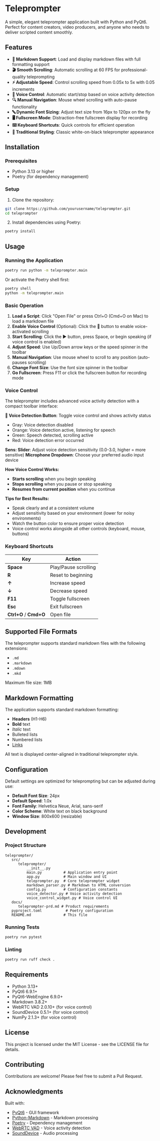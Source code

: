 # Teleprompter

A simple, elegant teleprompter application built with Python and PyQt6. Perfect for content creators, video producers, and anyone who needs to deliver scripted content smoothly.

## Features

- **📄 Markdown Support**: Load and display markdown files with full formatting support
- **🎬 Smooth Scrolling**: Automatic scrolling at 60 FPS for professional-quality teleprompting
- **⚡ Adjustable Speed**: Control scrolling speed from 0.05x to 5x with 0.05 increments
- **🎤 Voice Control**: Automatic start/stop based on voice activity detection
- **🔍 Manual Navigation**: Mouse wheel scrolling with auto-pause functionality
- **🔤 Dynamic Font Sizing**: Adjust text size from 16px to 120px on the fly
- **🖥️ Fullscreen Mode**: Distraction-free fullscreen display for recording
- **⌨️ Keyboard Shortcuts**: Quick controls for efficient operation
- **🎯 Traditional Styling**: Classic white-on-black teleprompter appearance

## Installation

### Prerequisites

- Python 3.13 or higher
- Poetry (for dependency management)

### Setup

1. Clone the repository:
```bash
git clone https://github.com/yourusername/teleprompter.git
cd teleprompter
```

2. Install dependencies using Poetry:
```bash
poetry install
```

## Usage

### Running the Application

```bash
poetry run python -m teleprompter.main
```

Or activate the Poetry shell first:
```bash
poetry shell
python -m teleprompter.main
```

### Basic Operation

1. **Load a Script**: Click "Open File" or press Ctrl+O (Cmd+O on Mac) to load a markdown file
2. **Enable Voice Control** (Optional): Click the 🎤 button to enable voice-activated scrolling
3. **Start Scrolling**: Click the ▶️ button, press Space, or begin speaking (if voice control is enabled)
4. **Adjust Speed**: Use Up/Down arrow keys or the speed spinner in the toolbar
5. **Manual Navigation**: Use mouse wheel to scroll to any position (auto-pauses scrolling)
6. **Change Font Size**: Use the font size spinner in the toolbar
7. **Go Fullscreen**: Press F11 or click the fullscreen button for recording mode

### Voice Control

The teleprompter includes advanced voice activity detection with a compact toolbar interface:

**🎤 Voice Detection Button**: Toggle voice control and shows activity status
- Gray: Voice detection disabled
- Orange: Voice detection active, listening for speech
- Green: Speech detected, scrolling active
- Red: Voice detection error occurred

**Sens: Slider**: Adjust voice detection sensitivity (0.0-3.0, higher = more sensitive)
**Microphone Dropdown**: Choose your preferred audio input device

**How Voice Control Works:**
- **Starts scrolling** when you begin speaking
- **Stops scrolling** when you pause or stop speaking
- **Resumes from current position** when you continue

**Tips for Best Results:**
- Speak clearly and at a consistent volume
- Adjust sensitivity based on your environment (lower for noisy environments)
- Watch the button color to ensure proper voice detection
- Voice control works alongside all other controls (keyboard, mouse, buttons)

### Keyboard Shortcuts

| Key | Action |
|-----|--------|
| **Space** | Play/Pause scrolling |
| **R** | Reset to beginning |
| **↑** | Increase speed |
| **↓** | Decrease speed |
| **F11** | Toggle fullscreen |
| **Esc** | Exit fullscreen |
| **Ctrl+O** / **Cmd+O** | Open file |

## Supported File Formats

The teleprompter supports standard markdown files with the following extensions:
- `.md`
- `.markdown`
- `.mdown`
- `.mkd`

Maximum file size: 1MB

## Markdown Formatting

The application supports standard markdown formatting:

- **Headers** (H1-H6)
- **Bold** text
- *Italic* text
- Bulleted lists
- Numbered lists
- [Links](https://example.com)

All text is displayed center-aligned in traditional teleprompter style.

## Configuration

Default settings are optimized for teleprompting but can be adjusted during use:

- **Default Font Size**: 24px
- **Default Speed**: 1.0x
- **Font Family**: Helvetica Neue, Arial, sans-serif
- **Color Scheme**: White text on black background
- **Window Size**: 800x600 (resizable)

## Development

### Project Structure

```
teleprompter/
   src/
      teleprompter/
          __init__.py
          main.py          # Application entry point
          app.py           # Main window and UI
          teleprompter.py  # Core teleprompter widget
          markdown_parser.py # Markdown to HTML conversion
          config.py        # Configuration constants
          voice_detector.py # Voice activity detection
          voice_control_widget.py # Voice control UI
   docs/
      teleprompter-prd.md # Product requirements
   pyproject.toml           # Poetry configuration
   README.md               # This file
```

### Running Tests

```bash
poetry run pytest
```

### Linting

```bash
poetry run ruff check .
```

## Requirements

- Python 3.13+
- PyQt6 6.9.1+
- PyQt6-WebEngine 6.9.0+
- Markdown 3.8.2+
- WebRTC VAD 2.0.10+ (for voice control)
- SoundDevice 0.5.1+ (for voice control)
- NumPy 2.1.3+ (for voice control)

## License

This project is licensed under the MIT License - see the LICENSE file for details.

## Contributing

Contributions are welcome! Please feel free to submit a Pull Request.

## Acknowledgments

Built with:
- [PyQt6](https://www.riverbankcomputing.com/software/pyqt/) - GUI framework
- [Python-Markdown](https://python-markdown.github.io/) - Markdown processing
- [Poetry](https://python-poetry.org/) - Dependency management
- [WebRTC VAD](https://pypi.org/project/webrtcvad/) - Voice activity detection
- [SoundDevice](https://pypi.org/project/sounddevice/) - Audio processing
